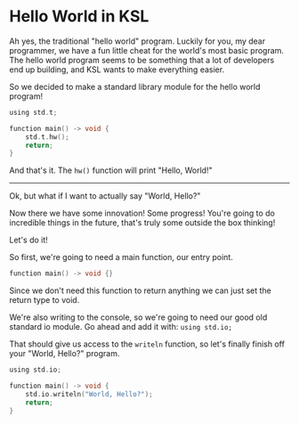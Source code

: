 # Hello World in KSL

Ah yes, the traditional "hello world" program. Luckily for you, my
dear programmer, we have a fun little cheat for the world's most basic
program. The hello world program seems to be something that a lot of
developers end up building, and KSL wants to make everything easier.

So we decided to make a standard library module for the hello world program!

```c
using std.t;

function main() -> void {
	std.t.hw();
	return;
}
```

And that's it. The `hw()` function will print "Hello, World!"

---

Ok, but what if I want to actually say "World, Hello?"

Now there we have some innovation! Some progress! You're going to do
incredible things in the future, that's truly some outside the box thinking!

Let's do it!

So first, we're going to need a main function, our entry point.
```c
function main() -> void {}
```

Since we don't need this function to return anything we can just set
the return type to void.

We're also writing to the console, so we're going to need our good old
standard io module. Go ahead and add it with: `using std.io;`

That should give us access to the `writeln` function, so let's finally
finish off your "World, Hello?" program.

```c
using std.io;

function main() -> void {
	std.io.writeln("World, Hello?");
	return;
}
```
